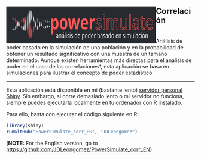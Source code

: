 # <img src="https://raw.githubusercontent.com/JDLeongomez/PowerSimulate_ind_t_ES/master/www/ind_t_esp.svg" align="left" width=400 height=100 alt=""/>

## Correlación
<br>
Análisis de poder basado en la simulación de una población y en la probabilidad de obtener un resultado significativo con una muestra de un tamaño determinado.
Aunque existen herramientas más directas para el análisis de poder en el caso de las correlaciones*, esta aplicación se basa en simulaciones para ilustrar el concepto de poder estadístico

<hr>

Esta aplicación está disponible en mi (bastante lento) [servidor personal Shiny](https://shiny.jdl-svr.lat/PowerSimulate_corr_ES/). Sin embargo, si corre demasiado lento o mi servidor no funciona, siempre puedes ejecutarla localmente en tu ordenador con R instalado. 

Para ello, basta con ejecutar el código siguiente en R:

```R
library(shiny)
runGitHub("PowerSimulate_corr_ES", "JDLeongomez")
```

(**NOTE:** For the English version, go to https://github.com/JDLeongomez/PowerSimulate_corr_EN)
